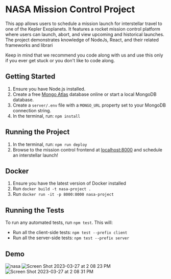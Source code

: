 # NASA Mission Control Project

This app allows users to schedule a mission launch for interstellar travel to one of the Kepler
Exoplanets. It features a rocket mission control platform where users can launch, abort, and view
upcoming and historical launches. The project demonstrates knowledge of NodeJs, React, and their
related frameworks and librari

Keep in mind that we recommend you code along with us and use this only if you ever get stuck or you don't like to code along.

## Getting Started

1. Ensure you have Node.js installed.
2. Create a free [Mongo Atlas](https://www.mongodb.com/atlas/database) database online or start a local MongoDB database.
3. Create a `server/.env` file with a `MONGO_URL` property set to your MongoDB connection string.
4. In the terminal, run: `npm install`

## Running the Project

1. In the terminal, run: `npm run deploy`
2. Browse to the mission control frontend at [localhost:8000](http://localhost:8000) and schedule an interstellar launch!

## Docker

1. Ensure you have the latest version of Docker installed
2. Run `docker build -t nasa-project .`
3. Run `docker run -it -p 8000:8000 nasa-project`

## Running the Tests

To run any automated tests, run `npm test`. This will: 
* Run all the client-side tests: `npm test --prefix client`
* Run all the server-side tests: `npm test --prefix server` 

## Demo

![nasa](https://user-images.githubusercontent.com/74885386/227730537-70991843-a542-4d54-901d-e4022d6dabc0.png)
![Screen Shot 2023-03-27 at 2 08 23 PM](https://user-images.githubusercontent.com/74885386/228067115-3b5128dc-5360-4d71-a45a-0b5d01701504.png)
![Screen Shot 2023-03-27 at 2 08 31 PM](https://user-images.githubusercontent.com/74885386/228067139-85ac277d-97a7-4918-9c4b-21f6754e2dd9.png)
